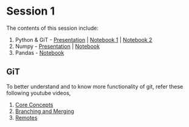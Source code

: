 # Session 1
The contents of this session include:
1. Python & GiT - [Presentation](https://github.com/analytics-club-iitm/Summer-School-2022/blob/main/Session_1/(1)%20Python%2BGiT%20Presentation.pdf) | [Notebook 1](https://github.com/analytics-club-iitm/Summer-School-2022/blob/main/Session_1/(2)%20Python%2BGiT%20Notebook%20Part%201.ipynb) | [Notebook 2](https://github.com/analytics-club-iitm/Summer-School-2022/blob/main/Session_1/(3)%20Python%2BGiT%20Notebook%20Part%202.ipynb)
2. Numpy - [Presentation](https://github.com/analytics-club-iitm/Summer-School-2022/blob/main/Session_1/(4)%20Numpy%20Presentation.pdf) | [Notebook](https://github.com/analytics-club-iitm/Summer-School-2022/blob/main/Session_1/(5)%20Numpy%20Notebook.ipynb)
3. Pandas - [Notebook](https://github.com/analytics-club-iitm/Summer-School-2022/blob/main/Session_1/(6)%20Pandas%20Notebook.ipynb)

## GiT

To better understand and to know more functionality of git, refer these following youtube videos,
1. [Core Concepts](https://www.youtube.com/watch?v=uR6G2v_WsRA)
2. [Branching and Merging](https://www.youtube.com/watch?v=FyAAIHHClqI)
3. [Remotes](https://www.youtube.com/watch?v=Gg4bLk8cGNo)
